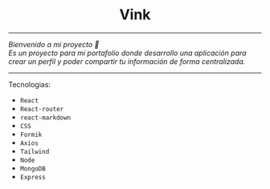 <h1 align="center">Vink</h1>

---

_Bienvenido a mi proyecto 👋<br /> Es un proyecto para mi portafolio donde desarrollo una aplicación para crear un perfil y poder compartir tu información de forma centralizada._

---

Tecnologias:

- `React`
- `React-router`
- `react-markdown`
- `CSS`
- `Formik`
- `Axios`
- `Tailwind`
- `Node`
- `MongoDB`
- `Express`
